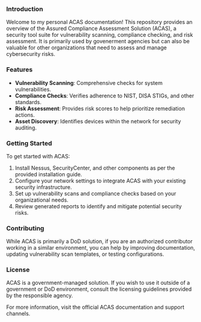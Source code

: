 ### Introduction
Welcome to my personal ACAS documentation! This repository provides an overview of the Assured Compliance Assessment Solution (ACAS), a security tool suite for vulnerability scanning, compliance checking, and risk assessment. It is primarily used by govenerment agencies but can also be valuable for other organizations that need to assess and manage cybersecurity risks.

### Features
- **Vulnerability Scanning**: Comprehensive checks for system vulnerabilities.
- **Compliance Checks**: Verifies adherence to NIST, DISA STIGs, and other standards.
- **Risk Assessment**: Provides risk scores to help prioritize remediation actions.
- **Asset Discovery**: Identifies devices within the network for security auditing.

### Getting Started
To get started with ACAS:
1. Install Nessus, SecurityCenter, and other components as per the provided installation guide.
2. Configure your network settings to integrate ACAS with your existing security infrastructure.
3. Set up vulnerability scans and compliance checks based on your organizational needs.
4. Review generated reports to identify and mitigate potential security risks.

### Contributing
While ACAS is primarily a DoD solution, if you are an authorized contributor working in a similar environment, you can help by improving documentation, updating vulnerability scan templates, or testing configurations.

### License
ACAS is a government-managed solution. If you wish to use it outside of a government or DoD environment, consult the licensing guidelines provided by the responsible agency.

For more information, visit the official ACAS documentation and support channels.
